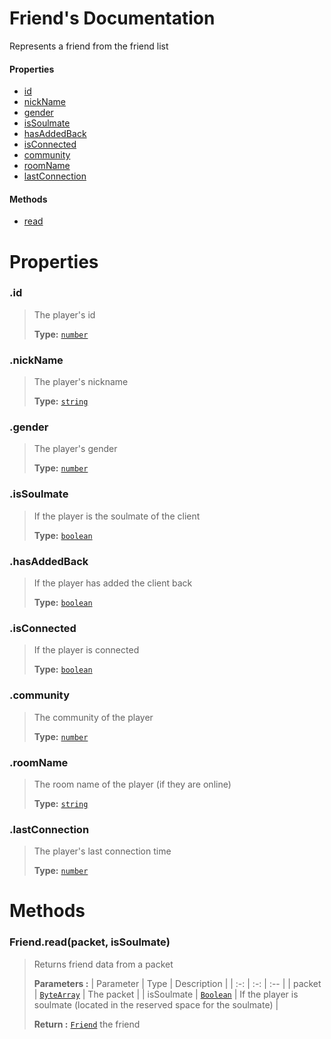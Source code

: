 # Friend's Documentation
Represents a friend from the friend list

#### Properties 
* [id](#id)
* [nickName](#nickName)
* [gender](#gender)
* [isSoulmate](#isSoulmate)
* [hasAddedBack](#hasAddedBack)
* [isConnected](#isConnected)
* [community](#community)
* [roomName](#roomName)
* [lastConnection](#lastConnection)
#### Methods 
* [read](#read)



# Properties 

### <a id=id></a>.id

>The player's id
>
>**Type:**  [`number`](https://developer.mozilla.org/en-US/docs/Web/JavaScript/Reference/Global_Objects/number)
### <a id=nickname></a>.nickName

>The player's nickname
>
>**Type:**  [`string`](https://developer.mozilla.org/en-US/docs/Web/JavaScript/Reference/Global_Objects/string)
### <a id=gender></a>.gender

>The player's gender
>
>**Type:**  [`number`](https://developer.mozilla.org/en-US/docs/Web/JavaScript/Reference/Global_Objects/number)
### <a id=issoulmate></a>.isSoulmate

>If the player is the soulmate of the client
>
>**Type:**  [`boolean`](https://developer.mozilla.org/en-US/docs/Web/JavaScript/Reference/Global_Objects/boolean)
### <a id=hasaddedback></a>.hasAddedBack

>If the player has added the client back
>
>**Type:**  [`boolean`](https://developer.mozilla.org/en-US/docs/Web/JavaScript/Reference/Global_Objects/boolean)
### <a id=isconnected></a>.isConnected

>If the player is connected
>
>**Type:**  [`boolean`](https://developer.mozilla.org/en-US/docs/Web/JavaScript/Reference/Global_Objects/boolean)
### <a id=community></a>.community

>The community of the player
>
>**Type:**  [`number`](https://developer.mozilla.org/en-US/docs/Web/JavaScript/Reference/Global_Objects/number)
### <a id=roomname></a>.roomName

>The room name of the player (if they are online)
>
>**Type:**  [`string`](https://developer.mozilla.org/en-US/docs/Web/JavaScript/Reference/Global_Objects/string)
### <a id=lastconnection></a>.lastConnection

>The player's last connection time
>
>**Type:**  [`number`](https://developer.mozilla.org/en-US/docs/Web/JavaScript/Reference/Global_Objects/number)


# Methods

### <a id=read></a>Friend.read(packet, isSoulmate)

>Returns friend data from a packet
>
>**Parameters :**
>| Parameter | Type | Description |
>| :-: | :-: | :-- |
>| packet |  [`ByteArray`](ByteArray.md) | The packet |
>| isSoulmate |  [`Boolean`](https://developer.mozilla.org/en-US/docs/Web/JavaScript/Reference/Global_Objects/Boolean) | If the player is soulmate (located in the reserved space for the soulmate) |
>
>
> **Return :**  [`Friend`](Friend.md) the friend
